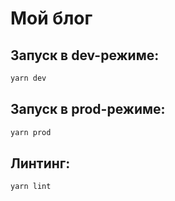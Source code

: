 # Мой блог

## Запуск в dev-режиме:

```bash
yarn dev
```

## Запуск в prod-режиме:

```bash
yarn prod
```

## Линтинг:

```bash
yarn lint
```